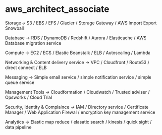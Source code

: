 # aws_architect_associate

Storage-> S3 / EBS / EFS / Glacier / Storage Gateway / AWS Import Export Snowball

Database -> RDS / DynamoDB / Redshift / Aurora / Elasticache / AWS Database migration service

Compute -> EC2 / ECS / Elastic Beanstalk / ELB / Autoscaling / Lambda

Networking & Content delivery service -> VPC / Cloudfront / Route53 / direct connect / ELB

Messaging -> Simple email service / simple notification service / simple queue service

Management Tools -> Cloudformation / Cloudwatch / Trusted adviser / Opsworks / Cloud Trial

Security, Identity & Complaince -> IAM / Directory service / Certificate Manager / Web Application Firewal / encryption key management service

Analytics -> Elastic map reduce / elasatic search / kinesis / quick sight / data pipeline

